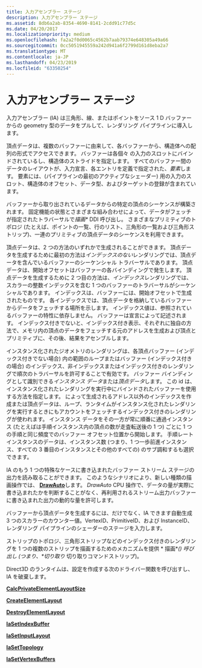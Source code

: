 ```yaml
---
title: 入力アセンブラー ステージ
description: 入力アセンブラー ステージ
ms.assetid: 8db6a2ab-8354-4690-8141-2cdd91c77d5c
ms.date: 04/20/2017
ms.localizationpriority: medium
ms.openlocfilehash: fa2a2f0d0065c4562b7aab79374e648305a49a66
ms.sourcegitcommit: 0cc5051945559a242d941a6f2799d161d8eba2a7
ms.translationtype: MT
ms.contentlocale: ja-JP
ms.lasthandoff: 04/23/2019
ms.locfileid: "63350254"
---
```

# <a name="input-assembler-stage"></a>入力アセンブラー ステージ


入力アセンブラー (IA) は三角形、線、またはポイントをソース 1 D バッファーからの geometry 型のデータをプルして、レンダリング パイプラインに導入します。

頂点データは、複数のバッファーに由来して、各バッファーから、構造体への配列の形式でアクセスできます。 バッファーは各個々 の入力のスロットにバインドされているし、構造体のストライドを指定します。 すべてのバッファー間のデータのレイアウトが、入力宣言、各エントリを定義で指定された、*要素*します。 要素には、(パイプラインの最初のアクティブなシェーダー) 用の入力のスロット、構造体のオフセット、データ型、およびターゲットの登録が含まれています。

バッファーから取り出されているデータからの特定の頂点のシーケンスが構築されます。 固定機能の状態とさまざまな組み合わせによって、データがフェッチが指定されたトラバーサルで*描画\** DDI 呼び出し。 さまざまなプリミティブのトポロジ (たとえば、ポイントの一覧、行のリスト、三角形の一覧および三角形ストリップ)、一連のプリミティブの頂点データのシーケンスを利用できます。

頂点データは、2 つの方法のいずれかで生成されることができます。 頂点データを生成するために最初の方法は*インデックスのない*レンダリングでは、頂点データを含んでいるバッファーのシーケンシャル トラバーサルであります。 頂点データは、開始オフセットはバッファーの各バインディングで発生します。 頂点データを生成するために 2 つ目の方法は、*インデックス*レンダリングでは、スカラーの整数インデックスを含む 1 つのバッファーのトラバーサルがシーケンシャルであります。 インデックスは、バッファーには、開始オフセットで生成されたものです。 各インデックスでは、頂点データを格納しているバッファーからデータをフェッチする場所を示します。 インデックス値は、参照されているバッファーの特性に依存しません。 バッファーは宣言によって記述されます。 インデックス付きでないと、インデックス付き表示、それぞれに独自の方法で、メモリ内の頂点のデータをフェッチする元のアドレスを生成および頂点とプリミティブに、その後、結果をアセンブルします。

インスタンス化されたジオメトリのレンダリングは、各頂点バッファー (インデックス付きでない場合) 内の範囲のループまたはバッファー (インデックス付きの場合) のインデックス、非インデックスまたはインデックス付きのレンダリングで順次のトラバーサルを許可することで有効です。 バッファー バインディングとして識別できる*インスタンス データ*または*頂点データ*します。 この id は、インスタンス化されたレンダリングを実行中にバインドされたバッファーを使用する方法を指定します。 によって生成されるアドレス以外のインデックスを作成または頂点データは、ループ、ランタイムがインスタンス化されたレンダリングを実行するときにもアカウントをフェッチするインデックス付きのレンダリングが使われます。 インスタンス データをその一方が常に順番に通過インスタンス (たとえばは手順インスタンス内の頂点の数が走査転送後の 1 つ) ごとに 1 つの手順と同じ頻度でのバッファー オフセット位置から開始します。 手順レート インスタンスのデータは、インスタンス数 (つまり、1 つ一歩前進インスタンス、すべての 3 番目のインスタンスとその他のすべての) のサブ調和するも選択できます。

IA のもう 1 つの特殊なケースに書き込まれたバッファー ストリーム ステージの出力を読み取ることができます。 このようなシナリオにより、新しい種類の描画操作では、 [ **DrawAuto**](https://msdn.microsoft.com/library/windows/hardware/ff556123)します。 *DrawAuto* CPU 操作で、データの量が実際に書き込まれたかを判断することがなく、再利用されるストリーム出力バッファーに書き込まれた出力の動的な量を許可します。

バッファーから頂点データを生成するには、だけでなく、IA できます自動生成 3 つのスカラーのカウンター値。VertexID、PrimitiveID、および InstanceID、レンダリング パイプラインのシェーダーのステージを入力します。

ストリップのトポロジ、三角形ストリップなどのインデックス付きのレンダリングを 1 つの複数のストリップを描画するためのメカニズムを提供 * 描画\*<em>() 呼び出し (つまり、**切り取り</em>* 切り取りコマンドストリップ)。

Direct3D のランタイムは、設定を作成する次のドライバー関数を呼び出すし、IA を破棄します。

[**CalcPrivateElementLayoutSize**](https://msdn.microsoft.com/library/windows/hardware/ff538289)

[**CreateElementLayout**](https://msdn.microsoft.com/library/windows/hardware/ff540640)

[**DestroyElementLayout**](https://msdn.microsoft.com/library/windows/hardware/ff552771)

[**IaSetIndexBuffer**](https://msdn.microsoft.com/library/windows/hardware/ff567387)

[**IaSetInputLayout**](https://msdn.microsoft.com/library/windows/hardware/ff567389)

[**IaSetTopology**](https://msdn.microsoft.com/library/windows/hardware/ff567390)

[**IaSetVertexBuffers**](https://msdn.microsoft.com/library/windows/hardware/ff567392)

 

 





